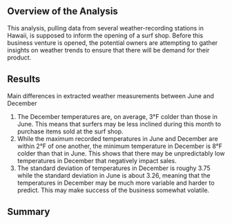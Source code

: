 ## Overview of the Analysis
This analysis, pulling data from several weather-recording stations in Hawaii, is supposed to inform the opening of a surf shop. Before this business venture is opened, the potential owners are attempting to gather insights on weather trends to ensure that there will be demand for their product. 

## Results 
Main differences in extracted weather measurements between June and December
1. The December temperatures are, on average, 3°F colder than those in June. This means that surfers may be less inclined during this month to purchase items sold at the surf shop.
2. While the maximum recorded temperatures in June and December are within 2°F of one another, the minimum temperature in December is 8°F colder than that in June. This shows that there may be unpredictably low temperatures in December that negatively impact sales.
3. The standard deviation of temperatures in December is roughy 3.75 while the standard deviation in June is about 3.26, meaning that the temperatures in December may be much more variable and harder to predict. This may make success of the business somewhat volatile.   

## Summary
